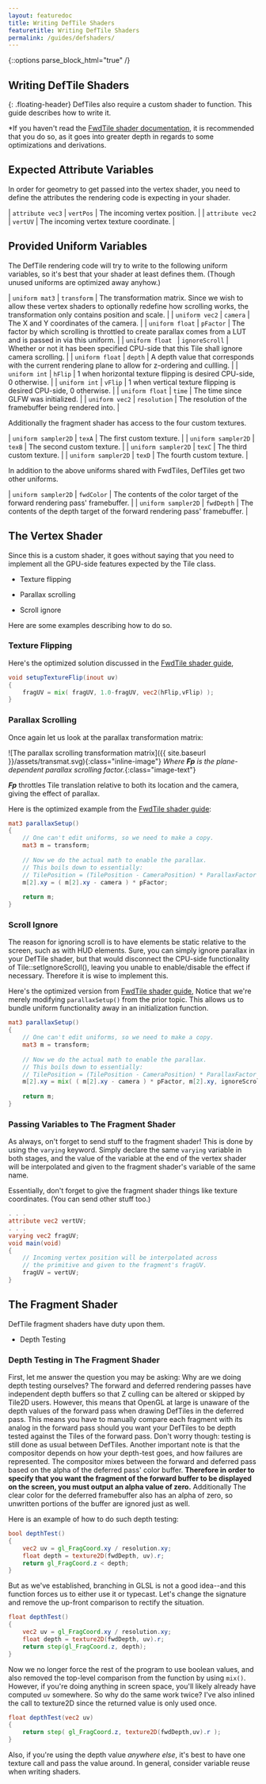 ```yaml
---
layout: featuredoc
title: Writing DefTile Shaders
featuretitle: Writing DefTile Shaders
permalink: /guides/defshaders/
---
```


{::options parse_block_html="true" /}

Writing DefTile Shaders
-----------------------
{: .floating-header}
DefTiles also require a custom shader to function. This guide describes how to write it.

*If you haven't read the [FwdTile shader documentation](/Tile2D/guides/fwdshaders/), it is recommended
that you do so, as it goes into greater depth in regards to some optimizations and derivations.

Expected Attribute Variables
----------------------------
In order for geometry to get passed into the vertex shader, you need to define the
attributes the rendering code is expecting in your shader.

| ```attribute vec3``` | ```vertPos``` | The incoming vertex position. |
| ```attribute vec2``` | ```vertUV``` | The incoming vertex texture coordinate. |

Provided Uniform Variables
--------------------------
The DefTile rendering code will try to write to the following uniform variables, so it's best that
your shader at least defines them. (Though unused uniforms are optimized away anyhow.)

| ```uniform mat3``` | ```transform``` | The transformation matrix. Since we wish to allow these vertex shaders to optionally redefine how scrolling works, the transformation only contains position and scale. |
| ```uniform vec2``` | ```camera``` | The X and Y coordinates of the camera. |
| ```uniform float``` | ```pFactor``` | The factor by which scrolling is throttled to create parallax comes from a LUT and is passed in via this uniform. |
| ```uniform float ``` | ```ignoreScroll``` | Whether or not it has been specified CPU-side that this Tile shall ignore camera scrolling. |
| ```uniform float``` | ```depth``` | A depth value that corresponds with the current rendering plane to allow for z-ordering and cullling. |
| ```uniform int``` | ```hFlip``` | 1 when horizontal texture flipping is desired CPU-side, 0 otherwise. |
| ```uniform int``` | ```vFlip``` | 1 when vertical texture flipping is desired CPU-side, 0 otherwise. |
| ```uniform float``` | ```time``` | The time since GLFW was initialized. |
| ```uniform vec2``` | ```resolution``` | The resolution of the framebuffer being rendered into. |

Additionally the fragment shader has access to the four custom textures.

| ```uniform sampler2D``` | ```texA``` | The first custom texture. |
| ```uniform sampler2D``` | ```texB``` | The second custom texture. |
| ```uniform sampler2D``` | ```texC``` | The third custom texture. |
| ```uniform sampler2D``` | ```texD``` | The fourth custom texture. |

In addition to the above uniforms shared with FwdTiles, DefTiles get two other uniforms.

| ```uniform sampler2D``` | ```fwdColor``` | The contents of the color target of the forward rendering pass' framebuffer. |
| ```uniform sampler2D``` | ```fwdDepth``` | The contents of the depth target of the forward rendering pass' framebuffer. |

The Vertex Shader
-----------------
Since this is a custom shader, it goes without saying that you need to implement all the
GPU-side features expected by the Tile class.

- <p class='li-text'>Texture flipping</p>
- <p class='li-text'>Parallax scrolling</p>
- <p class='li-text'>Scroll ignore</p>

Here are some examples describing how to do so.

<h3>Texture Flipping</h3>

Here's the optimized solution discussed in the [FwdTile shader guide](/Tile2D/guides/fwdshaders/),

```glsl
void setupTextureFlip(inout uv)
{
    fragUV = mix( fragUV, 1.0-fragUV, vec2(hFlip,vFlip) );
}
```

<h3>Parallax Scrolling</h3>

Once again let us look at the parallax transformation matrix:

![The parallax scrolling transformation matrix]({{ site.baseurl }}/assets/transmat.svg){:class="inline-image"}
*Where **Fp** is the plane-dependent parallax scrolling factor.*{:class="image-text"}

***Fp*** throttles Tile translation relative to both its location and the camera, giving the 
effect of parallax.

Here is the optimized example from the [FwdTile shader guide](/Tile2D/guides/fwdshaders/):

```glsl
mat3 parallaxSetup()
{
    // One can't edit uniforms, so we need to make a copy.
    mat3 m = transform;
    
    // Now we do the actual math to enable the parallax.
    // This boils down to essentially:
    // TilePosition = (TilePosition - CameraPosition) * ParallaxFactor
    m[2].xy = ( m[2].xy - camera ) * pFactor;
    
    return m;
}
```

<h3>Scroll Ignore</h3>

The reason for ignoring scroll is to have elements be static relative to the screen, such as with HUD elements.
Sure, you can simply ignore parallax in your DefTile shader, but that would disconnect the CPU-side functionality
of Tile::setIgnoreScroll(), leaving you unable to enable/disable the effect if necessary. Therefore it is wise
to implement this.

Here's the optimized version from [FwdTile shader guide](/Tile2D/guides/fwdshaders/), Notice that we're merely
modifying ```parallaxSetup()``` from the prior topic. This allows us to bundle uniform functionality away in an
initialization function.

```glsl
mat3 parallaxSetup()
{
    // One can't edit uniforms, so we need to make a copy.
    mat3 m = transform;
    
    // Now we do the actual math to enable the parallax.
    // This boils down to essentially:
    // TilePosition = (TilePosition - CameraPosition) * ParallaxFactor
    m[2].xy = mix( ( m[2].xy - camera ) * pFactor, m[2].xy, ignoreScroll );
    
    return m;
}
```

<h3>Passing Variables to The Fragment Shader</h3>

As always, on't forget to send stuff to the fragment shader! This is done by using the ```varying``` keyword. 
Simply declare the same ```varying``` variable in both stages, and the value of the variable at the end
of the vertex shader will be interpolated and given to the fragment shader's variable of the same name.

Essentially, don't forget to give the fragment shader things like texture coordinates. (You can send other
stuff too.)

```glsl
. . .
attribute vec2 vertUV;
. . .
varying vec2 fragUV;
void main(void)
{
    // Incoming vertex position will be interpolated across
    // the primitive and given to the fragment's fragUV.
    fragUV = vertUV;
}
```

The Fragment Shader
-------------------

DefTile fragment shaders have duty upon them.

- <p class='li-text'>Depth Testing</p>

<h3>Depth Testing in The Fragment Shader</h3>

First, let me answer the question you may be asking: Why are we doing depth testing ourselves?
The forward and deferred rendering passes have independent depth buffers so that Z culling can
be altered or skipped by Tile2D users. However, this means that OpenGL at large is unaware of
the depth values of the forward pass when drawing DefTiles in the deferred pass. 
This means you have to manually compare each fragment with its analog in the forward pass should
you want your DefTiles to be depth tested against the Tiles of the forward pass. Don't worry though:
testing is still done as usual between DefTiles.
Another important note is that the compositor depends on how your depth-test goes, and how failures
are represented. The compositor mixes between the forward and deferred pass based on the alpha of
the deferred pass' color buffer. **Therefore in order to specify that you want the fragment of the
forward buffer to be displayed on the screen, you must output an alpha value of zero.** 
Additionally The clear color for the deferred framebuffer also has an alpha of zero, so unwritten
portions of the buffer are ignored just as well.

Here is an example of how to do such depth testing:

```glsl
bool depthTest()
{
    vec2 uv = gl_FragCoord.xy / resolution.xy;
    float depth = texture2D(fwdDepth, uv).r;
    return gl_FragCoord.z < depth;
}
```

But as we've established, branching in GLSL is not a good idea--and this function forces us to either
use it or typecast. Let's change the signature and remove the up-front comparison to rectify the situation.

```glsl
float depthTest()
{
    vec2 uv = gl_FragCoord.xy / resolution.xy;
    float depth = texture2D(fwdDepth, uv).r;
    return step(gl_FragCoord.z, depth);
}
```

Now we no longer force the rest of the program to use boolean values, and also removed the top-level
comparison from the function by using ```mix()```.  However, if you're doing anything in screen space,
you'll likely already have computed ```uv``` somewhere. So why do the same work twice? I've also inlined
the call to texture2D since the returned value is only used once.

```glsl
float depthTest(vec2 uv)
{
    return step( gl_FragCoord.z, texture2D(fwdDepth,uv).r );
}
```

Also, if you're using the depth value *anywhere else*, it's best to have one texture call and pass the
value around. In general, consider variable reuse when writing shaders.